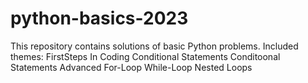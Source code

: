 # python-basics-2023
This repository contains solutions of basic Python problems. Included themes:
FirstSteps In Coding 
Conditional Statements 
Conditoonal Statements Advanced 
For-Loop 
While-Loop 
Nested Loops
